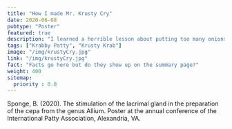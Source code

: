 ```yaml
---
title: "How I made Mr. Krusty Cry"
date: 2020-06-08
pubtype: "Poster"
featured: true
description: "I learned a horrible lesson about putting too many onions in the Krabby Patty mix."
tags: ["Krabby Patty", "Krusty Krab"]
image: "/img/krustyCry.jpg"
link: "/img/krustyCry.jpg"
fact: "Facts go here but do they show up on the summary page?"
weight: 400
sitemap:
  priority : 0.8
---
```



Sponge, B. (2020). The stimulation of the lacrimal gland in the preparation of the cepa from the genus Allium. Poster at the annual conference of the International Patty Association, Alexandria, VA.